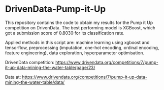 # DrivenData-Pump-it-Up

This repository contains the code to obtain my results for the Pump it Up competition on DrivenData.
The best performing model is XGBoost, which got a submission score of 0.8030 for its classification rate.

Applied methods in this script are: machine learning using xgboost and tensorflow, preprocessing (imputation, one-hot encoding, ordinal encoding, feature engineering), data exploration, hyperparameter optimisation.

DrivenData competition: https://www.drivendata.org/competitions/7/pump-it-up-data-mining-the-water-table/page/23/

Data at: https://www.drivendata.org/competitions/7/pump-it-up-data-mining-the-water-table/data/
